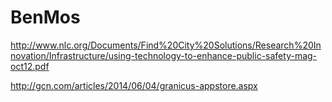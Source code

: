BenMos
======

http://www.nlc.org/Documents/Find%20City%20Solutions/Research%20Innovation/Infrastructure/using-technology-to-enhance-public-safety-mag-oct12.pdf

http://gcn.com/articles/2014/06/04/granicus-appstore.aspx

